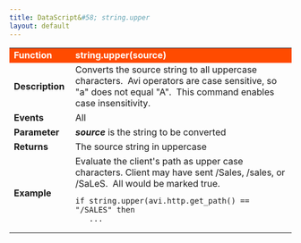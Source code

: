 ```yaml
---
title: DataScript&#58; string.upper
layout: default
---
```

<table class="table table-hover"> 
 <tbody> 
  <tr bgcolor="ff4b00"> 
   <td width="100"> <font size="3" color="white"><strong>Function</strong></font> </td> 
   <td width="600"><font color="white"><b>string.upper(source)</b></font></td> 
  </tr> 
  <tr> 
   <td width="100"> <font size="3"><strong>Description</strong></font> </td> 
   <td width="600">Converts the source string to all uppercase characters. &nbsp;Avi operators are case sensitive, so "a" does not equal "A". &nbsp;This command enables case insensitivity.</td> 
  </tr> 
  <tr> 
   <td width="100"> <font size="3"><strong>Events</strong></font> </td> 
   <td width="600">All</td> 
  </tr> 
  <tr> 
   <td width="100"> <font size="3"><strong>Parameter</strong></font> </td> 
   <td width="600"><strong><em>source</em> </strong>is the string to be&nbsp;converted</td> 
  </tr> 
  <tr> 
   <td width="100"> <font size="3"><strong>Returns</strong></font> </td> 
   <td width="600">The source string in uppercase</td> 
  </tr> 
  <tr> 
   <td width="100"> <font size="3"><strong>Example</strong></font> </td> 
   <td width="600">Evaluate the client's path as upper case characters. Client may have sent /Sales, /sales, or /SaLeS. &nbsp;All would be marked true.<br> 
    <!-- Crayon Syntax Highlighter v2.7.1 --> <pre><code class="language-lua">if string.upper(avi.http.get_path() == "/SALES" then
   ...</code></pre> 
    <!-- [Format Time: 0.0019 seconds] --> </td> 
  </tr> 
 </tbody> 
</table>